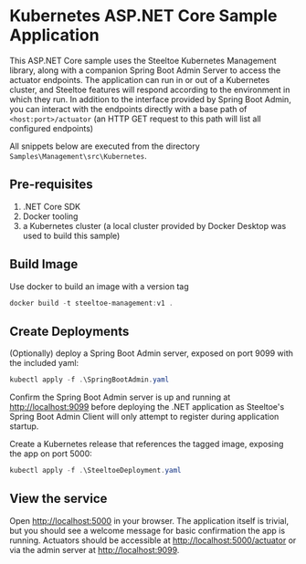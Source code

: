 ﻿# Kubernetes ASP.NET Core Sample Application

This ASP.NET Core sample uses the Steeltoe Kubernetes Management library, along with a companion Spring Boot Admin Server to access the actuator endpoints.
The application can run in or out of a Kubernetes cluster, and Steeltoe features will respond according to the environment in which they run.
In addition to the interface provided by Spring Boot Admin, you can interact with the endpoints directly with a base path of `<host:port>/actuator` (an HTTP GET request to this path will list all configured endpoints)

All snippets below are executed from the directory `Samples\Management\src\Kubernetes`.

## Pre-requisites

1. .NET Core SDK
1. Docker tooling
1. a Kubernetes cluster (a local cluster provided by Docker Desktop was used to build this sample)

## Build Image

Use docker to build an image with a version tag

```powershell
docker build -t steeltoe-management:v1 .
```

## Create Deployments

(Optionally) deploy a Spring Boot Admin server, exposed on port 9099 with the included yaml:

```powershell
kubectl apply -f .\SpringBootAdmin.yaml
```

Confirm the Spring Boot Admin server is up and running at <http://localhost:9099> before deploying the .NET application as Steeltoe's Spring Boot Admin Client will only attempt to register during application startup.

Create a Kubernetes release that references the tagged image, exposing the app on port 5000:

```powershell
kubectl apply -f .\SteeltoeDeployment.yaml
```

## View the service

Open <http://localhost:5000> in your browser. The application itself is trivial, but you should see a welcome message for basic confirmation the app is running. Actuators should be accessible at <http://localhost:5000/actuator> or via the admin server at <http://localhost:9099>.
